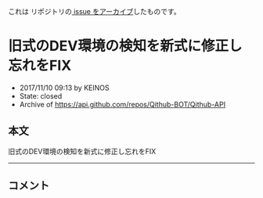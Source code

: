 これは  リポジトリの[ issue をアーカイブ]()したものです。

# 旧式のDEV環境の検知を新式に修正し忘れをFIX

- 2017/11/10 09:13 by KEINOS
- State: closed
- Archive of https://api.github.com/repos/Qithub-BOT/Qithub-API

## 本文

旧式のDEV環境の検知を新式に修正し忘れをFIX

-----

## コメント
